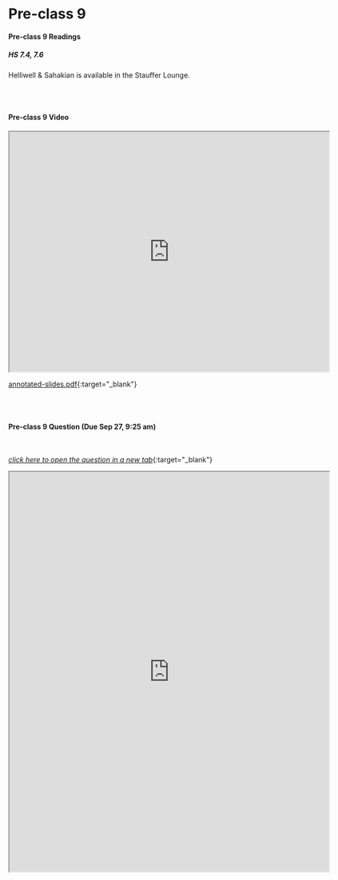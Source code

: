 # Pre-class 9

#### Pre-class 9 Readings

##### HS 7.4, 7.6

Helliwell & Sahakian is available in the Stauffer Lounge.  


<br>
<br>

#### Pre-class 9 Video

<iframe src="https://drive.google.com/file/d/1YstVuyYTiAx1IflZWOEsE7AmwAaNd4K3/preview" width="640" height="480" frameborder="20" marginheight="0" marginwidth="0">Loading…
</iframe>

[annotated-slides.pdf](https://drive.google.com/file/d/1L9pJpbItC0ypoZ2DIX20eXsVa8CCuEgN/view?usp=sharing){:target="_blank"}

<br>
<br>

#### Pre-class 9 Question (Due Sep 27, 9:25 am)

<br>

[*click here to open the question in a new tab*](https://forms.gle/QXw5KVbCSTBDWYWAA){:target="_blank"}

<iframe src="https://docs.google.com/forms/d/e/1FAIpQLScK0CCjxBKtb2VABJQkm8aaUqhXhhaG83SGnxWcQxXjxdp1bA/viewform?embedded=true" width="640" height="800" frameborder="20" marginheight="0" marginwidth="0">Loading…
</iframe>